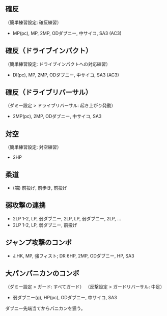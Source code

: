 ## 確反

（簡単練習設定: 確反練習）

- MP(pc), MP, 2MP, ODダブニー, 中サイコ, SA3 (AC3)

## 確反（ドライブインパクト）

（簡単練習設定: ドライブインパクトへの対応練習）

- DI(pc), MP, 2MP, ODダブニー, 中サイコ, SA3 (AC3)

## 確反（ドライブリバーサル）

（ダミー設定 > ドライブリバーサル: 起き上がり発動）

- 2MP(pc), 2MP, ODダブニー, 中サイコ, SA3

## 対空

（簡単練習設定: 対空練習）

- 2HP

## 柔道

- (端) 前投げ, 前歩き, 前投げ

## 弱攻撃の連携

- 2LP 1-2, LP, 弱ダブニー, 2LP, LP, 弱ダブニー, 2LP, ...
- 2LP 1-2, LP, 弱ダブニー, 前投げ

## ジャンプ攻撃のコンボ

- J.HK, MP, 強フィスト; DR 6HP, 2MP, ODダブニー, HP, SA3

## 大パンパニカンのコンボ

（ダミー設定 > ガード: すべてガード）
（反撃設定 > ガードリバーサル: 中足）

- 弱ダブニー(g), HP(pc), ODダブニー, 中サイコ, SA3

ダブニー先端当てからパニカンを狙う。
